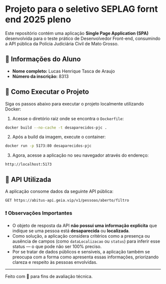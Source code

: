 # Projeto para o seletivo SEPLAG fornt end 2025 pleno

Este repositório contém uma aplicação **Single Page Application (SPA)** desenvolvida para o teste prático de Desenvolvedor Front-end, consumindo a API pública da Polícia Judiciária Civil de Mato Grosso.

## 👤 Informações do Aluno

- **Nome completo:** Lucas Henrique Tasca de Araujo  
- **Número da inscrição:** 8313

## 🚀 Como Executar o Projeto

Siga os passos abaixo para executar o projeto localmente utilizando Docker:

1. Acesse o diretório raiz onde se encontra o `Dockerfile`:

```bash
docker build --no-cache -t desaparecidos-pjc .
```

2. Após a build da imagem, execute o container:

```bash
docker run -p 5173:80 desaparecidos-pjc
```

3. Agora, acesse a aplicação no seu navegador através do endereço:

```
http://localhost:5173
```

## 📡 API Utilizada

A aplicação consome dados da seguinte API pública:

```
GET https://abitus-api.geia.vip/v1/pessoas/aberto/filtro
```

### ❗ Observações Importantes

- O objeto de resposta da API **não possui uma informação explícita** que indique se uma pessoa está **desaparecida** ou **localizada**.
- Como solução, a aplicação considera critérios como a presença ou ausência de campos (como `dataLocalizacao` ou `status`) para inferir esse status — o que pode não ser 100% preciso.
- Por se tratar de dados públicos e sensíveis, a aplicação também se preocupa com a forma como apresenta essas informações, priorizando clareza e respeito às pessoas envolvidas.

---

Feito com 💙 para fins de avaliação técnica.
